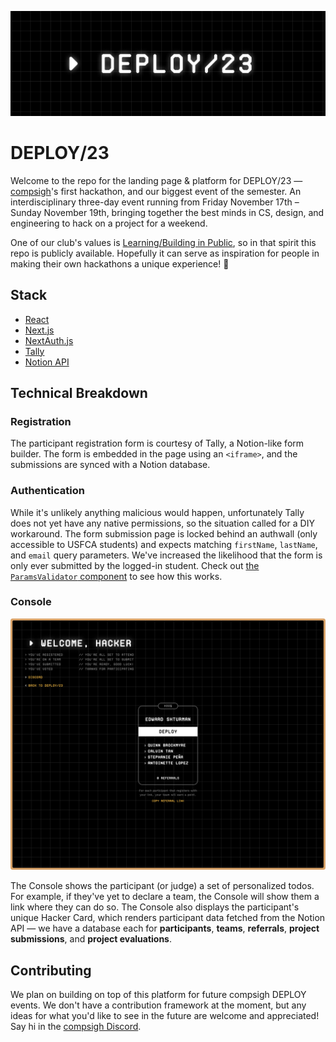 [![DEPLOY/23 Banner](https://raw.githubusercontent.com/compsigh/deploy/main/platform/public/banner-grid.png)](https://deploy.compsigh.so)

# DEPLOY/23

Welcome to the repo for the landing page & platform for DEPLOY/23 — [compsigh](https://compsigh.so)'s first hackathon, and our biggest event of the semester. An interdisciplinary three-day event running from Friday November 17th – Sunday November 19th, bringing together the best minds in CS, design, and engineering to hack on a project for a weekend.

One of our club's values is [Learning/Building in Public](https://www.swyx.io/learn-in-public), so in that spirit this repo is publicly available. Hopefully it can serve as inspiration for people in making their own hackathons a unique experience! 💛

## Stack

- [React](https://react.dev)
- [Next.js](https://nextjs.org)
- [NextAuth.js](https://github.com/nextauthjs/next-auth)
- [Tally](https://tally.so)
- [Notion API](https://developers.notion.com)

## Technical Breakdown

### Registration

The participant registration form is courtesy of Tally, a Notion-like form builder. The form is embedded in the page using an `<iframe>`, and the submissions are synced with a Notion database.

### Authentication

While it's unlikely anything malicious would happen, unfortunately Tally does not yet have any native permissions, so the situation called for a DIY workaround. The form submission page is locked behind an authwall (only accessible to USFCA students) and expects matching `firstName`, `lastName`, and `email` query parameters. We've increased the likelihood that the form is only ever submitted by the logged-in student. Check out [the `ParamsValidator` component](/components/ParamsValidator.tsx) to see how this works.

### Console

![DEPLOY/23 console](/public/console.png)

The Console shows the participant (or judge) a set of personalized todos. For example, if they've yet to declare a team, the Console will show them a link where they can do so.
The Console also displays the participant's unique Hacker Card, which renders participant data fetched from the Notion API — we have a database each for **participants**, **teams**, **referrals**, **project submissions**, and **project evaluations**.

## Contributing

We plan on building on top of this platform for future compsigh DEPLOY events. We don't have a contribution framework at the moment, but any ideas for what you'd like to see in the future are welcome and appreciated! Say hi in the [compsigh Discord](https://discord.compsigh.so).
